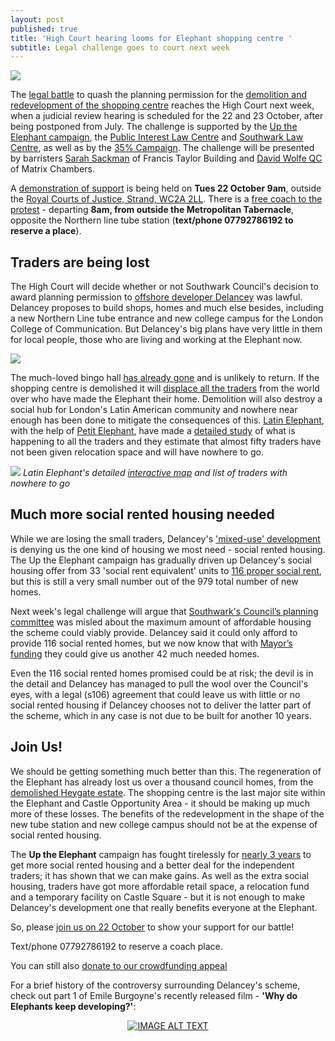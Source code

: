 ```yaml
---
layout: post
published: true
title: 'High Court hearing looms for Elephant shopping centre '
subtitle: Legal challenge goes to court next week
---
```

![](http://35percent.org/img/screenshot_leaflet.png)

The [legal battle](http://35percent.org/2019-03-05-elephant-shopping-centre-judicial-review/) to quash the planning permission for the [demolition and redevelopment of the shopping centre](http://35percent.org/shopping-centre) reaches the High Court next week, when a judicial review hearing is scheduled for the 22 and 23 October, after being postponed from July.  The challenge is supported by the [Up the Elephant campaign](http://35percent.org/uptheelephant), the [Public Interest Law Centre](http://www.pilu.org.uk/) and [Southwark Law Centre](http://www.southwarklawcentre.org.uk/), as well as by the [35% Campaign](http://35percent.org/2019-07-03-why-we-are-challenging-elephant-and-castle-plans-in-court/). The challenge will be presented by barristers [Sarah Sackman](https://www.ftbchambers.co.uk/barristers/sarah-sackman) of Francis Taylor Building and [David Wolfe QC](https://www.matrixlaw.co.uk/member/david-wolfe/) of Matrix Chambers.

A [demonstration of support](https://twitter.com/uptheelephant_?lang=en) is being held on **Tues 22 October 9am**, outside the [Royal Courts of Justice, Strand, WC2A 2LL](https://goo.gl/maps/cW7PHZiFmzs96Vbx7).  There is a [free coach to the protest](https://www.facebook.com/events/2400323290216792/) - departing **8am, from outside the Metropolitan Tabernacle**, opposite the Northern line tube station (**text/phone 07792786192 to reserve a place**).

## Traders are being lost

The High Court will decide whether or not Southwark Council's decision to award planning permission to [offshore developer Delancey](http://35percent.org/2014-05-05-manx-connections-the-off-shore-home-of-the-elephants-developers/) was lawful.  Delancey proposes to build shops, homes and much else besides, including a new Northern Line tube entrance and new college campus for the London College of Communication.  But Delancey's big plans have very little in them for local people, those who are living and working at the Elephant now.

![](http://35percent.org/img/traderscompsk.jpeg)

The much-loved bingo hall [has already gone](http://35percent.org/2019-04-29-delancey-deals-double-blow-to-traders/) and is unlikely to return.  If the shopping centre is demolished it will [displace all the traders](http://35percent.org/2019-03-30-no-room-for-traders-in-the-new-elephant/) from the world over who have made the Elephant their home.  Demolition will also destroy a social hub for London's Latin American community and nowhere near enough has been done to mitigate the consequences of this.  [Latin Elephant](https://latinelephant.org/), with the help of [Petit Elephant](https://twitter.com/elephant_petit?lang=en-gb), have made a [detailed study](https://latinelephant.org/map/#Q5) of what is happening to all the traders and they estimate that almost fifty traders have not been given relocation space and will have nowhere to go.

![](http://35percent.org/img/latinelephantmap.png)
*Latin Elephant's detailed [interactive map](https://latinelephant.org/map) and list of traders with nowhere to go*

## Much more social rented housing needed

While we are losing the small traders, Delancey's ['mixed-use' development](https://planning.southwark.gov.uk/online-applications-old/simpleSearchResults.do?action=firstPage) is denying us the one kind of housing we most need - social rented housing.  The Up the Elephant campaign has gradually driven up Delancey's social housing offer from 33 'social rent equivalent' units to [116 proper social rent](http://35percent.org/2018-07-09-delancey/), but this is still a very small number out of the 979 total number of new homes.  

Next week's legal challenge will argue that [Southwark's Council’s planning committee](https://www.southwarknews.co.uk/news/elephant-and-castle-vote-watch-council-planning-committee-live/) was misled about the maximum amount of affordable housing the scheme could viably provide. Delancey said it could only afford to provide 116 social rented homes, but we now know that with [Mayor’s funding](http://planbuild.southwark.gov.uk/documents/?GetDocument=%7b%7b%7b!b5xBNaYRSleWlYx6oXVrEA%3d%3d!%7d%7d%7d) they could give us another 42 much needed homes.

Even the 116 social rented homes promised could be at risk; the devil is in the detail and Delancey has managed to pull the wool over the Council's eyes, with a legal (s106) agreement that could leave us with little or no social rented housing if Delancey chooses not to deliver the latter part of the scheme, which in any case is not due to be built for another 10 years.

## Join Us!

We should be getting something much better than this.  The regeneration of the Elephant has already lost us over a thousand council homes, from the [demolished Heygate estate](http://35percent.org/heygate-regeneration-faq/).  The shopping centre is the last major site within the Elephant and Castle Opportunity Area - it should be making up much more of these losses. The benefits of the redevelopment in the shape of the new tube station and new college campus should not be at the expense of social rented housing.

The __Up the Elephant__ campaign has fought tirelessly for [nearly 3 years](http://35percent.org/2019-06-15-delays-and-delancey/) to get more social rented housing and a better deal for the independent traders; it has shown that we can make gains.  As well as the extra social housing, traders have got more affordable retail space, a relocation fund and a temporary facility on Castle Square - but it is not enough to make Delancey's development one that really benefits everyone at the Elephant.

So, please [join us on 22 October](https://twitter.com/uptheelephant_?lang=en) to show your support for our battle!

Text/phone 07792786192 to reserve a coach place.

You can still also [donate to our crowdfunding appeal](https://www.crowdjustice.com/case/stop-the-elephant-shopping-centre-destruction/)

For a brief history of the controversy surrounding Delancey's scheme, check out part 1 of Emile Burgoyne's recently released film - __'Why do Elephants keep developing?'__: 
<div align="center">
  <a href="https://www.youtube.com/watch?v=EQ2M6_vQo2s"><img src="https://img.youtube.com/vi/EQ2M6_vQo2s/0.jpg" alt="IMAGE ALT TEXT"></a>
  </div>
